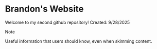 # Brandon's Website
Welcome to my second github repository!
Created: 9/28/2025



> [!NOTE]
> Useful information that users should know, even when skimming content.
